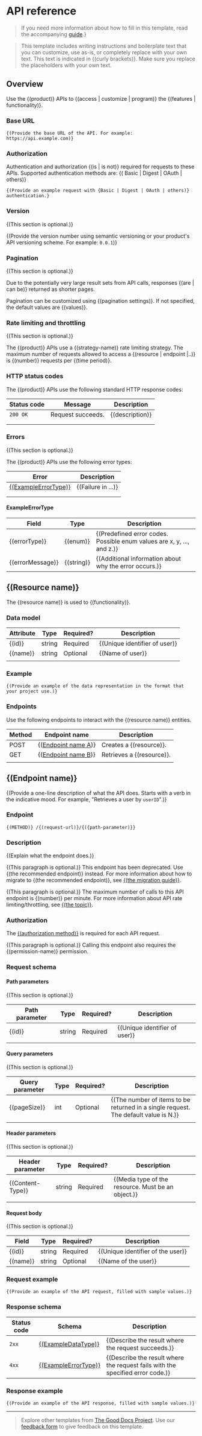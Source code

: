 # API reference

> If you need more information about how to fill in this template, read the accompanying [guide](./guide-api-reference.md).}

> This template includes writing instructions and boilerplate text that you can customize, use as-is, or completely replace with your own text. This text is indicated in {(curly brackets)}. Make sure you replace the placeholders with your own text.

## Overview

Use the {(product)} APIs to {(access | customize | program)} the {(features | functionality)}.

### Base URL

```
{(Provide the base URL of the API. For example: https://api.example.com)}
```

### Authorization

Authentication and authorization {(is | is not)} required for requests to these APIs. Supported authentication methods are:
{( Basic | Digest | OAuth | others)}

```
{(Provide an example request with {Basic | Digest | OAuth | others)} authentication.}
```

### Version

{(This section is optional.)}

{(Provide the version number using semantic versioning or your product's API versioning scheme. For example: `0.0.1`)}

### Pagination

{(This section is optional.)}

Due to the potentially very large result sets from API calls, responses {(are | can be)} returned as shorter pages.

Pagination can be customized using {(pagination settings)}. If not specified, the default values are {(values)}.

### Rate limiting and throttling

{(This section is optional.)}

The {(product)} APIs use a {(strategy-name)} rate limiting strategy. The maximum number of requests allowed to access a {(resource | endpoint |..)} is {(number)} requests per {(time period)}.

### HTTP status codes

The {(product)} APIs use the following standard HTTP response codes:

| Status code | Message           | Description   |
|-------------|-------------------|---------------|
| `200 OK`    | Request succeeds. | {(description)} |
|             |                   |               |
|             |                   |               |

### Errors

{(This section is optional.)}

The {(product)} APIs use the following error types:

| Error                                   | Description      |
|-----------------------------------------|------------------|
| [{(ExampleErrorType)}](#exampleerrortype) | {(Failure in ...)} |
|                                         |                  |
|                                         |                  |

#### ExampleErrorType

| Field          | Type     | Description                                      |
|----------------|----------|--------------------------------------------------|
| {(errorType)}    | {(enum)}   | {(Predefined error codes. Possible enum values are x, y, ..., and z.)} |
| {(errorMessage)} | {(string)} | {(Additional information about why the error occurs.)} |


## {(Resource name)}

The {(resource name)} is used to {(functionality)}.

### Data model

| Attribute | Type   | Required? | Description                  |
|-----------|--------|-----------|------------------------------|
| {(id)}      | string | Required  | {(Unique identifier of user)}  |
| {(name)}    | string | Optional  | {(Name of user)}               |
|           |        |           |                              |

### Example

```
{(Provide an example of the data representation in the format that your project use.)}
```

### Endpoints

Use the following endpoints to interact with the {(resource name)} entities.

| Method | Endpoint name                            | Description             |
|--------|------------------------------------------|-------------------------|
| POST   | {([Endpoint name A](#link_to_endpoint_a))} | Creates a {(resource)}.   |
| GET    | {([Endpoint name B](#link_to_endpoint_b))} | Retrieves a {(resource)}. |
|        |                                          |                         |


## {(Endpoint name)}

{(Provide a one-line description of what the API does. Starts with a verb in the indicative mood. For example, "Retrieves a user by `userID`".)}

### Endpoint

```
{(METHOD)} /{(request-url)}/{({path-parameter)}}
```

### Description

{(Explain what the endpoint does.)}

{(This paragraph is optional.)} This endpoint has been deprecated. Use {(the recommended endpoint)} instead. For more information about how to migrate to {(the recommended endpoint)}, see [{(the migration guide)}](#link).

{(This paragraph is optional.)} The maximum number of calls to this API endpoint is {(number)} per minute. For more information about API rate limiting/throttling, see [{(the topic)}](#example).


### Authorization

The [{(authorization method)}](#authorization) is required for each API request.

{(This paragraph is optional.)} Calling this endpoint also requires the {(permission-name)} permission.


### Request schema

#### Path parameters

{(This section is optional.)}

| Path parameter | Type   | Required? | Description                  |
|----------------|--------|-----------|------------------------------|
| {(id)}           | string | Required  | {(Unique identifier of user)}  |
|                |        |           |                              |

#### Query parameters

{(This section is optional.)}

| Query parameter | Type | Required? | Description                             |
|-----------------|------|-----------|-----------------------------------------|
| {(pageSize)}      | int  | Optional  | {(The number of items to be returned in a single request. The default value is N.)} |
|                 |      |           |                                         |

#### Header parameters

{(This section is optional.)}

| Header parameter | Type   | Required? | Description                          |
|------------------|--------|-----------|--------------------------------------|
| {(Content-Type)}   | string | Required  | {(Media type of the resource. Must be an object.)} |
|                  |        |           |                                      |

#### Request body

{(This section is optional.)}

| Field  | Type   | Required? | Description                      |
|--------|--------|-----------|----------------------------------|
| {(id)}   | string | Required  | {(Unique identifier of the user)}  |
| {(name)} | string | Optional  | {(Name of the user)}               |

### Request example

```
{(Provide an example of the API request, filled with sample values.)}
```

### Response schema

| Status code | Schema                                  | Description          |
|-------------|-----------------------------------------|----------------------|
| `2xx`       | [{(ExampleDataType)}](#data-model)        | {(Describe the result where the request succeeds.)} |
| `4xx`       | [{(ExampleErrorType)}](#exampleerrortype) | {(Describe the result where the request fails with the specified error code.)} |

### Response example

```
{(Provide an example of the API response, filled with sample values.)}
```

---

> Explore other templates from [The Good Docs Project](https://thegooddocsproject.dev/). Use our [feedback form](https://thegooddocsproject.dev/feedback/?template=API%20reference) to give feedback on this template.